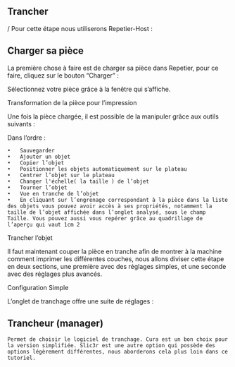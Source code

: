 ## Trancher
/
Pour cette étape nous utiliserons Repetier-Host : 	


## Charger sa pièce
La première chose à faire est de charger sa pièce dans Repetier, pour ce faire, cliquez sur le bouton “Charger” :

Sélectionnez votre pièce grâce à la fenêtre qui s’affiche.


Transformation de la pièce pour l’impression

Une fois la pièce chargée, il est possible de la manipuler grâce aux outils suivants :

Dans l’ordre :

	•	Sauvegarder
	•	Ajouter un objet
	•	Copier l’objet
	•	Positionner les objets automatiquement sur le plateau
	•	Centrer l’objet sur le plateau
	•	Changer l'échelle( la taille ) de l’objet
	•	Tourner l’objet
	•	Vue en tranche de l’objet
	•	En cliquant sur l’engrenage correspondant à la pièce dans la liste des objets vous pouvez avoir accès à ses propriétés, notamment la taille de l’objet affichée dans l’onglet analysé, sous le champ Taille. Vous pouvez aussi vous repérer grâce au quadrillage de l’aperçu qui vaut 1cm 2

Trancher l’objet

Il faut maintenant couper la pièce en tranche afin de montrer à la machine comment imprimer les différentes couches, nous allons diviser cette étape en deux sections, une première avec des réglages simples, et une seconde avec des réglages plus avancés.   

Configuration Simple

L’onglet de tranchage offre une suite de réglages :


## Trancheur (manager)

	Permet de choisir le logiciel de tranchage. Cura est un bon choix pour la version simplifiée. Slic3r est une autre option qui possède des options légèrement différentes, nous aborderons cela plus loin dans ce tutoriel.
